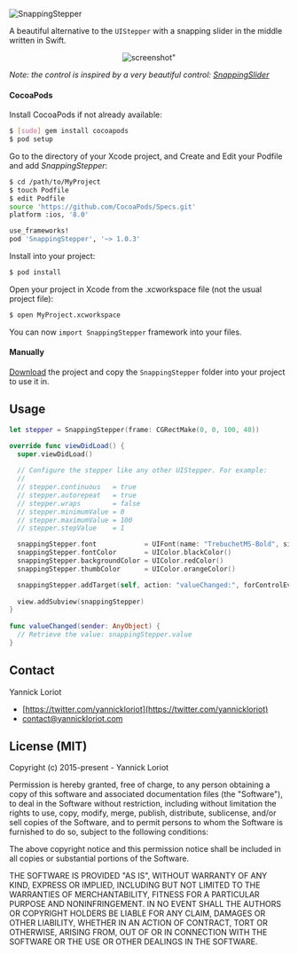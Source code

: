 ![SnappingStepper](http://yannickloriot.com/resources/snappingstepper-header.png)

A beautiful alternative to the `UIStepper` with a snapping slider in the middle written in Swift.

<p align="center">
  <img src="http://yannickloriot.com/resources/snappingstepper.gif" alt=screenshot" />
</p>

*Note: the control is inspired by a very beautiful control: [SnappingSlider](https://github.com/rehatkathuria/SnappingSlider)*

#### CocoaPods

Install CocoaPods if not already available:

``` bash
$ [sudo] gem install cocoapods
$ pod setup
```
Go to the directory of your Xcode project, and Create and Edit your Podfile and add _SnappingStepper_:

``` bash
$ cd /path/to/MyProject
$ touch Podfile
$ edit Podfile
source 'https://github.com/CocoaPods/Specs.git'
platform :ios, '8.0'

use_frameworks!
pod 'SnappingStepper', '~> 1.0.3'
```

Install into your project:

``` bash
$ pod install
```

Open your project in Xcode from the .xcworkspace file (not the usual project file):

``` bash
$ open MyProject.xcworkspace
```

You can now `import SnappingStepper` framework into your files.

#### Manually

[Download](https://github.com/YannickL/SnappingStepper/archive/master.zip) the project and copy the `SnappingStepper` folder into your project to use it in.

## Usage

```swift
let stepper = SnappingStepper(frame: CGRectMake(0, 0, 100, 40))

override func viewDidLoad() {
  super.viewDidLoad()
  
  // Configure the stepper like any other UIStepper. For example:
  //
  // stepper.continuous   = true
  // stepper.autorepeat   = true
  // stepper.wraps        = false
  // stepper.minimumValue = 0
  // stepper.maximumValue = 100
  // stepper.stepValue    = 1

  snappingStepper.font            = UIFont(name: "TrebuchetMS-Bold", size: 20)
  snappingStepper.fontColor       = UIColor.blackColor()
  snappingStepper.backgroundColor = UIColor.redColor()
  snappingStepper.thumbColor      = UIColor.orangeColor()

  snappingStepper.addTarget(self, action: "valueChanged:", forControlEvents: .ValueChanged)
  
  view.addSubview(snappingStepper)
}
  
func valueChanged(sender: AnyObject) {
  // Retrieve the value: snappingStepper.value
}
```
    
## Contact

Yannick Loriot
 - [https://twitter.com/yannickloriot](https://twitter.com/yannickloriot)
 - [contact@yannickloriot.com](mailto:contact@yannickloriot.com)


## License (MIT)

Copyright (c) 2015-present - Yannick Loriot

Permission is hereby granted, free of charge, to any person obtaining a copy
of this software and associated documentation files (the "Software"), to deal
in the Software without restriction, including without limitation the rights
to use, copy, modify, merge, publish, distribute, sublicense, and/or sell
copies of the Software, and to permit persons to whom the Software is
furnished to do so, subject to the following conditions:

The above copyright notice and this permission notice shall be included in
all copies or substantial portions of the Software.

THE SOFTWARE IS PROVIDED "AS IS", WITHOUT WARRANTY OF ANY KIND, EXPRESS OR
IMPLIED, INCLUDING BUT NOT LIMITED TO THE WARRANTIES OF MERCHANTABILITY,
FITNESS FOR A PARTICULAR PURPOSE AND NONINFRINGEMENT. IN NO EVENT SHALL THE
AUTHORS OR COPYRIGHT HOLDERS BE LIABLE FOR ANY CLAIM, DAMAGES OR OTHER
LIABILITY, WHETHER IN AN ACTION OF CONTRACT, TORT OR OTHERWISE, ARISING FROM,
OUT OF OR IN CONNECTION WITH THE SOFTWARE OR THE USE OR OTHER DEALINGS IN
THE SOFTWARE.
